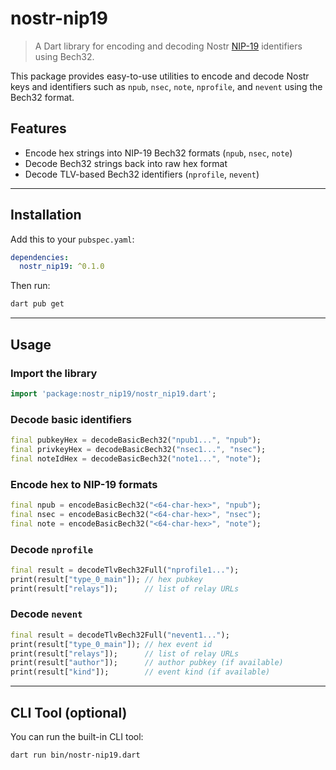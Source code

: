 # nostr-nip19

> A Dart library for encoding and decoding Nostr [NIP-19](https://github.com/nostr-protocol/nips/blob/master/19.md) identifiers using Bech32.

This package provides easy-to-use utilities to encode and decode Nostr keys and identifiers such as `npub`, `nsec`, `note`, `nprofile`, and `nevent` using the Bech32 format.

## Features

- Encode hex strings into NIP-19 Bech32 formats (`npub`, `nsec`, `note`)
- Decode Bech32 strings back into raw hex format
- Decode TLV-based Bech32 identifiers (`nprofile`, `nevent`)

---

## Installation

Add this to your `pubspec.yaml`:

```yaml
dependencies:
  nostr_nip19: ^0.1.0
```

Then run:

```bash
dart pub get
```

---

## Usage

### Import the library

```dart
import 'package:nostr_nip19/nostr_nip19.dart';
```

### Decode basic identifiers

```dart
final pubkeyHex = decodeBasicBech32("npub1...", "npub");
final privkeyHex = decodeBasicBech32("nsec1...", "nsec");
final noteIdHex = decodeBasicBech32("note1...", "note");
```

### Encode hex to NIP-19 formats

```dart
final npub = encodeBasicBech32("<64-char-hex>", "npub");
final nsec = encodeBasicBech32("<64-char-hex>", "nsec");
final note = encodeBasicBech32("<64-char-hex>", "note");
```

### Decode `nprofile`

```dart
final result = decodeTlvBech32Full("nprofile1...");
print(result["type_0_main"]); // hex pubkey
print(result["relays"]);      // list of relay URLs
```

### Decode `nevent`

```dart
final result = decodeTlvBech32Full("nevent1...");
print(result["type_0_main"]); // hex event id
print(result["relays"]);      // list of relay URLs
print(result["author"]);      // author pubkey (if available)
print(result["kind"]);        // event kind (if available)
```

---

## CLI Tool (optional)

You can run the built-in CLI tool:

```bash
dart run bin/nostr-nip19.dart
```
